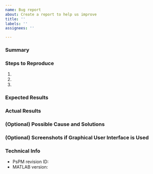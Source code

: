 ```yaml
---
name: Bug report
about: Create a report to help us improve
title: ''
labels: ''
assignees: ''

---
```


### Summary

### Steps to Reproduce
1.
2.
3.

### Expected Results

### Actual Results

### (Optional) Possible Cause and Solutions

### (Optional) Screenshots if Graphical User Interface is Used

### Technical Info
* PsPM revision ID:
* MATLAB version:
